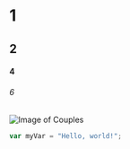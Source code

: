 # 1
## 2
#### 4
###### 6
![Image of Couples](https://play-lh.googleusercontent.com/1S-8M0XZYOttOJn0tv0Esb6gLdtGqsAyJxU0uOdcZJPepIpAXoE6VCvqO5d3JFsCNg)
``` javascript
var myVar = "Hello, world!";
```
